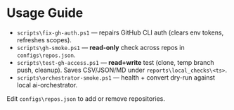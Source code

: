 # Usage Guide

- `scripts\fix-gh-auth.ps1` — repairs GitHub CLI auth (clears env tokens, refreshes scopes).
- `scripts\gh-smoke.ps1` — **read-only** check across repos in `configs\repos.json`.
- `scripts\test-gh-access.ps1` — **read+write** test (clone, temp branch push, cleanup). Saves CSV/JSON/MD under `reports\local_checks\<ts>`.
- `scripts\orchestrator-smoke.ps1` — health + convert dry-run against local ai-orchestrator.

Edit `configs\repos.json` to add or remove repositories.

